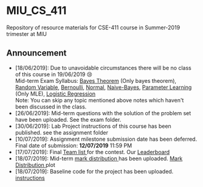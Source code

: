 # MIU_CS_411
Repository of resource materials for CSE-411 course in Summer-2019 trimester at MIU

## Announcement <br />
* [18/06/2019]: Due to unavoidable circumstances there will be no class of this course in 19/06/2019 :cry: <br />
 Mid-term Exam Syllabus: <a href="./probability/040-cond-probability.pdf">Bayes Theorem</a> (Only bayes theorem), 
 <a href="./probability/060-random-variables.pdf">Random Variable</a>, 
 <a href="./probability/070-bernoulli-binomial.pdf">Bernoulli</a>, 
 <a href="./probability/110-normal-distribution.pdf">Normal</a>, 
 <a href="./probability/210-naive-bayes.pdf">Naive-Bayes</a>,
 <a href="./probability/200-learning.pdf">Parameter Learning</a> (Only MLE), 
 <a href="./probability/220-logistic-regression.pdf">Logistic Regression</a> <br />
Note: You can skip any topic mentioned above notes which haven't been discussed in the class.   
* [26/06/2019]: Mid-term questions with the solution of the problem set have been uploaded. See the exam folder. 
* [30/06/2019]: Lab Project instructions of this course has been published. see the assignment folder
* [10/07/2019]: Assignment milestone submission date has been deferred. Final date of submission: <b>12/07/2019</b> 11:59 PM
* [17/07/2019]: Final <a href="./lab_assignment/all_team_list.pdf"> Team list </a> for the contest. Our <a href="https://github.com/Mahedi-61/MIU_CS_411/issues/8"> Leaderboard </a>
* [18/07/2019]: Mid-term <a href="./exam/mid_mark_distribution.pdf"> mark distribution </a> has been uploaded. <a href="./exam/mid_mark_plot.png"> Mark Distribution </a>plot
* [18/07/2019]: Baseline code for the project has been uploaded. <a href="./lab_assignment/baseline/instruction.md"> instructions </a> 
